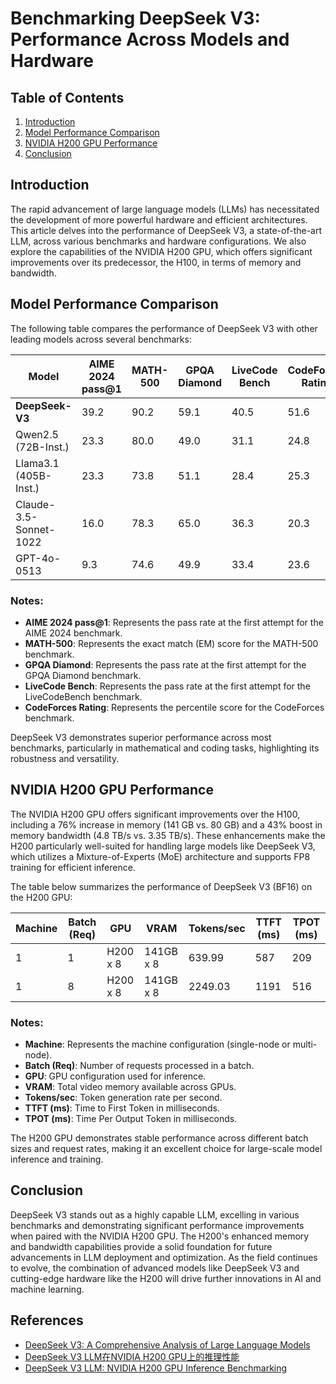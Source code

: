 # Benchmarking DeepSeek V3: Performance Across Models and Hardware

## Table of Contents
1. [Introduction](#introduction)
2. [Model Performance Comparison](#model-performance-comparison)
3. [NVIDIA H200 GPU Performance](#nvidia-h200-gpu-performance)
4. [Conclusion](#conclusion)

## Introduction

The rapid advancement of large language models (LLMs) has necessitated the development of more powerful hardware and efficient architectures. This article delves into the performance of DeepSeek V3, a state-of-the-art LLM, across various benchmarks and hardware configurations. We also explore the capabilities of the NVIDIA H200 GPU, which offers significant improvements over its predecessor, the H100, in terms of memory and bandwidth.

## Model Performance Comparison <a name="model-performance-comparison"></a>
The following table compares the performance of DeepSeek V3 with other leading models across several benchmarks:

| Model                          | AIME 2024 pass@1 | MATH-500 | GPQA Diamond | LiveCode Bench | CodeForces Rating |
|--------------------------------|------------------|----------|--------------|----------------|-------------------|
| **DeepSeek-V3**                | 39.2             | 90.2     | 59.1         | 40.5           | 51.6              |
| Qwen2.5 (72B-Inst.)            | 23.3             | 80.0     | 49.0         | 31.1           | 24.8              |
| Llama3.1 (405B-Inst.)          | 23.3             | 73.8     | 51.1         | 28.4           | 25.3              |
| Claude-3.5-Sonnet-1022         | 16.0             | 78.3     | 65.0         | 36.3           | 20.3              |
| GPT-4o-0513                    | 9.3              | 74.6     | 49.9         | 33.4           | 23.6              |

### Notes:
- **AIME 2024 pass@1**: Represents the pass rate at the first attempt for the AIME 2024 benchmark.
- **MATH-500**: Represents the exact match (EM) score for the MATH-500 benchmark.
- **GPQA Diamond**: Represents the pass rate at the first attempt for the GPQA Diamond benchmark.
- **LiveCode Bench**: Represents the pass rate at the first attempt for the LiveCodeBench benchmark.
- **CodeForces Rating**: Represents the percentile score for the CodeForces benchmark.

DeepSeek V3 demonstrates superior performance across most benchmarks, particularly in mathematical and coding tasks, highlighting its robustness and versatility.

## NVIDIA H200 GPU Performance

The NVIDIA H200 GPU offers significant improvements over the H100, including a 76% increase in memory (141 GB vs. 80 GB) and a 43% boost in memory bandwidth (4.8 TB/s vs. 3.35 TB/s). These enhancements make the H200 particularly well-suited for handling large models like DeepSeek V3, which utilizes a Mixture-of-Experts (MoE) architecture and supports FP8 training for efficient inference.

The table below summarizes the performance of DeepSeek V3 (BF16) on the H200 GPU:

| Machine | Batch (Req) | GPU          | VRAM         | Tokens/sec | TTFT (ms)   | TPOT (ms)  |
|---------|-------------|--------------|--------------|------------|-------------|------------|
| 1       | 1           | H200 x 8     | 141GB x 8    | 639.99     | 587         | 209        |
| 1       | 8           | H200 x 8     | 141GB x 8    | 2249.03    | 1191        | 516        |

### Notes:
- **Machine**: Represents the machine configuration (single-node or multi-node).
- **Batch (Req)**: Number of requests processed in a batch.
- **GPU**: GPU configuration used for inference.
- **VRAM**: Total video memory available across GPUs.
- **Tokens/sec**: Token generation rate per second.
- **TTFT (ms)**: Time to First Token in milliseconds.
- **TPOT (ms)**: Time Per Output Token in milliseconds.

The H200 GPU demonstrates stable performance across different batch sizes and request rates, making it an excellent choice for large-scale model inference and training.

## Conclusion

DeepSeek V3 stands out as a highly capable LLM, excelling in various benchmarks and demonstrating significant performance improvements when paired with the NVIDIA H200 GPU. The H200's enhanced memory and bandwidth capabilities provide a solid foundation for future advancements in LLM deployment and optimization. As the field continues to evolve, the combination of advanced models like DeepSeek V3 and cutting-edge hardware like the H200 will drive further innovations in AI and machine learning.

## References

- [DeepSeek V3: A Comprehensive Analysis of Large Language Models](https://arxiv.org/abs/2412.19437)
- [DeepSeek V3 LLM在NVIDIA H200 GPU上的推理性能](https://rengongzhineng.io/deepseek-v3-llm%E5%9C%A8nvidia-h200-gpu%E4%B8%8A%E7%9A%84%E6%8E%A8%E7%90%86%E6%80%A7%E8%83%BD/)
- [DeepSeek V3 LLM: NVIDIA H200 GPU Inference Benchmarking](https://datacrunch.io/blog/deepseek-v3-llm-nvidia-h200-gpu-inference-benchmarking)
